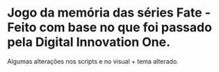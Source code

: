 # Jogo da memória das séries Fate - Feito com base no que foi passado pela Digital Innovation One.

Algumas alterações nos scripts e no visual + tema alterado.